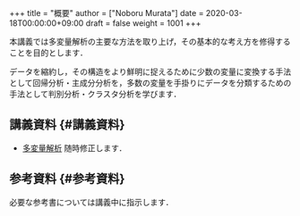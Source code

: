 +++
title = "概要"
author = ["Noboru Murata"]
date = 2020-03-18T00:00:00+09:00
draft = false
weight = 1001
+++

本講義では多変量解析の主要な方法を取り上げ，その基本的な考え方を修得することを目的とします．

データを縮約し，その構造をより鮮明に捉えるために少数の変量に変換する手法として回帰分析・主成分分析を，多数の変量を手掛りにデータを分類するための手法として判別分析・クラスタ分析を学びます．


## 講義資料 {#講義資料}

-   [多変量解析](https://noboru-murata.github.io/multivariate-analysis/pdfs/multivariate-analysis.pdf)
    随時修正します．


## 参考資料 {#参考資料}

必要な参考書については講義中に指示します．